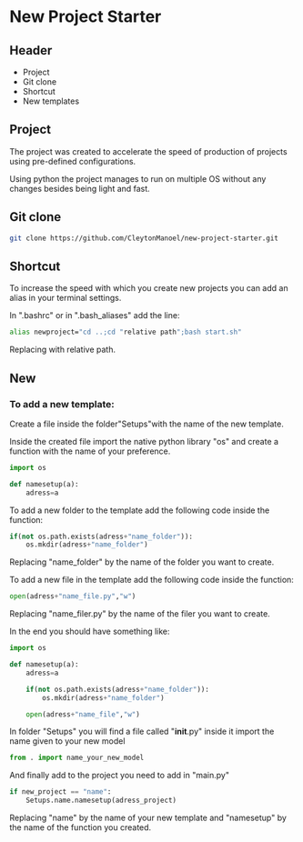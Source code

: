 # New Project Starter

## Header

- Project
- Git clone
- Shortcut
- New templates


## Project

The project was created to accelerate the speed of production of projects using pre-defined configurations.

Using python the project manages to run on multiple OS without any changes besides being light and fast.

## Git clone

```sh
git clone https://github.com/CleytonManoel/new-project-starter.git
```

## Shortcut

To increase the speed with which you create new projects you can add an alias in your terminal settings.

In ".bashrc" or in ".bash_aliases" add the line:

```sh
alias newproject="cd ..;cd "relative path";bash start.sh"
```

Replacing with relative path.


## New 

### To add a new template:

Create a file inside the folder"Setups"with the name of the new template.

Inside the created file import the native python library "os" and create a function with the name of your preference.

```py
import os

def namesetup(a):
    adress=a 
```

To add a new folder to the template add the following code inside the function:


```py 
if(not os.path.exists(adress+"name_folder")):
    os.mkdir(adress+"name_folder")
```

Replacing "name_folder" by the name of the folder you want to create.

To add a new file in the template add the following code inside the function:

```py
open(adress+"name_file.py","w")  
```

Replacing "name_filer.py" by the name of the filer you want to create.

In the end you should have something like:

```py
import os

def namesetup(a):
    adress=a 

    if(not os.path.exists(adress+"name_folder")):
        os.mkdir(adress+"name_folder")

    open(adress+"name_file","w")  
```


In folder "Setups" you will find a file called "__init__.py" inside it import the name given to your new model


```py
from . import name_your_new_model
```


And finally add to the project you need to add in "main.py"

```py
if new_project == "name":
    Setups.name.namesetup(adress_project)
```

Replacing "name" by the name of your new template and "namesetup" by the name of the function you created.
